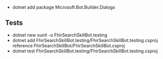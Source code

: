 * dotnet add package Microsoft.Bot.Builder.Dialogs


## Tests

* dotnet new xunit -o FhirSearchSkillBot.testing
* dotnet add FhirSearchSkillBot.testing/FhirSearchSkillBot.testing.csproj reference FhirSearchSkillBot/FhirSearchSkillBot.csproj
* dotnet test FhirSearchSkillBot.testing/FhirSearchSkillBot.testing.csproj



